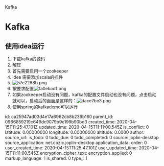 Kafka

# Kafka

## 使用idea运行

1. 下载kafka的源码
2. 解压
3. 首先需要启用一个zookeeper
4. idea 需要添加scala的插件
5. ![57e2288b.png](:storage/7276d13f-4dc8-478f-a632-d3a53202de0d/57e2288b.png)
6. 按要求配置![fa0ebad1.png](:storage/7276d13f-4dc8-478f-a632-d3a53202de0d/fa0ebad1.png)
7. 如果zookeeper启动没有问题，kafka的配置文件启动也没有问题，点击启动就可以，启动后的画面是这样的：![dace7be3.png](:storage/7276d13f-4dc8-478f-a632-d3a53202de0d/dace7be3.png)
8. 使用spring的kafkademo可以运行

id: ca25947ad03d4e17a6962cb8b239b160
parent_id: 0966859219c649dc9079b9e199b90bd3
created_time: 2020-04-15T11:25:47.101Z
updated_time: 2020-04-15T11:11:00.545Z
is_conflict: 0
latitude: 0.00000000
longitude: 0.00000000
altitude: 0.0000
author: 
source_url: 
is_todo: 0
todo_due: 0
todo_completed: 0
source: joplin-desktop
source_application: net.cozic.joplin-desktop
application_data: 
order: 0
user_created_time: 2020-04-15T11:25:47.101Z
user_updated_time: 2020-04-15T11:11:00.545Z
encryption_cipher_text: 
encryption_applied: 0
markup_language: 1
is_shared: 0
type_: 1